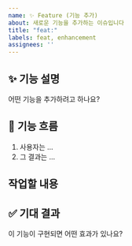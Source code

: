 ```yaml
---
name: ✨ Feature (기능 추가)
about: 새로운 기능을 추가하는 이슈입니다
title: "feat:"
labels: feat, enhancement
assignees: ''
---
```


## ✨ 기능 설명
어떤 기능을 추가하려고 하나요?

## 🧭 기능 흐름
1. 사용자는 ...
2. 그 결과는 ...

## 작업할 내용

## ✅ 기대 결과
이 기능이 구현되면 어떤 효과가 있나요?

